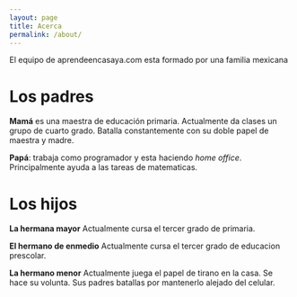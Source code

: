 ```yaml
---
layout: page
title: Acerca
permalink: /about/
---
```


El equipo de aprendeencasaya.com esta formado por una familia mexicana 

# Los padres

**Mamá** es una maestra de educación primaria. Actualmente da clases un grupo de cuarto grado. Batalla constantemente con su doble papel de maestra y madre.

**Papá**: trabaja como programador y esta haciendo _home office_. Principalmente ayuda a las tareas de matematicas.


# Los hijos

**La hermana mayor** Actualmente cursa el tercer grado de primaria. 


**El hermano de enmedio** Actualmente cursa el tercer grado de educacion prescolar.

**La hermano menor** Actualmente juega el papel de tirano en la casa. Se hace su volunta. Sus padres batallas por mantenerlo alejado del celular.
